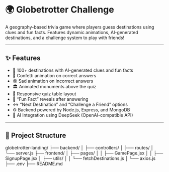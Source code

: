 # 🌍 Globetrotter Challenge

A geography-based trivia game where players guess destinations using clues and fun facts. Features dynamic animations, AI-generated destinations, and a challenge system to play with friends!

---

## ✨ Features

- 🌟 100+ destinations with AI-generated clues and fun facts
- 🎉 Confetti animation on correct answers
- 😢 Sad animation on incorrect answers
- 🏛️ Animated monuments above the quiz
- 📱 Responsive quiz table layout
- 🧠 “Fun Fact” reveals after answering
- ↔️ “Next Destination” and “Challenge a Friend” options
- ⚙️ Backend powered by Node.js, Express, and MongoDB
- 🤖 AI Integration using DeepSeek (OpenAI-compatible API)

---

## 📂 Project Structure

globetrotter-landing/ ├── backend/ │ ├── controllers/ │ ├── routes/ │ └── server.js ├── frontend/ │ ├── pages/ │ │ ├── GamePage.jsx │ │ ├── SignupPage.jsx │ ├── utils/ │ │ └── fetchDestinations.js │ └── axios.js ├── .env ├── README.md
